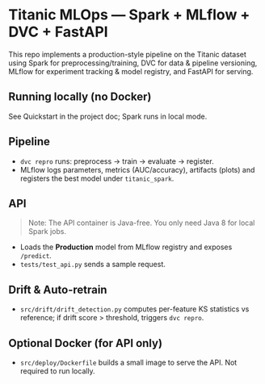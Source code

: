 # Titanic MLOps — Spark + MLflow + DVC + FastAPI

This repo implements a production-style pipeline on the Titanic dataset using Spark for preprocessing/training, DVC for data & pipeline versioning, MLflow for experiment tracking & model registry, and FastAPI for serving.

## Running locally (no Docker)
See Quickstart in the project doc; Spark runs in local mode.

## Pipeline
- `dvc repro` runs: preprocess → train → evaluate → register.
- MLflow logs parameters, metrics (AUC/accuracy), artifacts (plots) and registers the best model under `titanic_spark`.

## API

> Note: The API container is Java-free. You only need Java 8 for local Spark jobs.
- Loads the **Production** model from MLflow registry and exposes `/predict`.
- `tests/test_api.py` sends a sample request.

## Drift & Auto-retrain
- `src/drift/drift_detection.py` computes per-feature KS statistics vs reference; if drift score > threshold, triggers `dvc repro`.

## Optional Docker (for API only)
- `src/deploy/Dockerfile` builds a small image to serve the API. Not required to run locally.